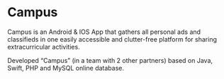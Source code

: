 # Campus
Campus is an Android & IOS App that gathers all personal ads and classifieds in one easily
accessible and clutter-free platform for sharing extracurricular activities.

Developed “Campus” (in a team with 2 other partners) based on Java, Swift, PHP and MySQL
online database.
